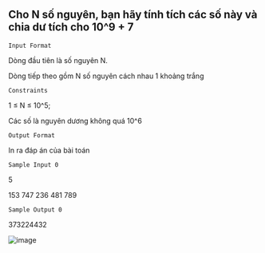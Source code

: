 ## Cho N số nguyên, bạn hãy tính tích các số này và chia dư tích cho 10^9 + 7

`Input Format`

Dòng đầu tiên là số nguyên N.

Dòng tiếp theo gồm N số nguyên cách nhau 1 khoảng trắng

`Constraints`

1 ≤ N ≤ 10^5; 

Các số là nguyên dương không quá 10^6

`Output Format`

In ra đáp án của bài toán 

`Sample Input 0`

5

153 747 236 481 789

`Sample Output 0`

373224432

![image](https://github.com/minchangggg/DSA/assets/125820144/9456dfd2-d1f5-431d-bd48-c0e2edebc79a)

